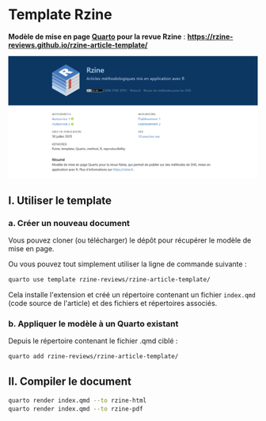 # Template Rzine

**Modèle de mise en page [Quarto](https://quarto.org) pour la revue Rzine** : **https://rzine-reviews.github.io/rzine-article-template/**

![](figures/screenshot.png)

## I. Utiliser le template

### a. Créer un nouveau document

Vous pouvez cloner (ou télécharger) le dépôt pour récupérer le modèle de mise en page.

Ou vous pouvez tout simplement utiliser la ligne de commande suivante :


```bash
quarto use template rzine-reviews/rzine-article-template/
```

Cela installe l'extension et créé un répertoire contenant un fichier `index.qmd` (code source de l'article) et des fichiers et répertoires associés.


### b. Appliquer le modèle à un Quarto existant

Depuis le répertoire contenant le fichier .qmd ciblé :

```bash
quarto add rzine-reviews/rzine-article-template/
```

## II. Compiler le document

```bash
quarto render index.qmd --to rzine-html
quarto render index.qmd --to rzine-pdf
```


